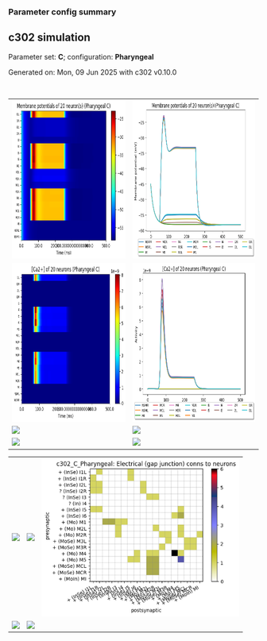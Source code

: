 ### Parameter config summary 
<h2>c302 simulation</h2>
<p>Parameter set: <b>C</b>; configuration: <b>Pharyngeal</b></p>
<p>Generated on: Mon, 09 Jun 2025 with c302 v0.10.0</p><br/>
<table>

<tr>
  <td><a href="images/neurons_C_Pharyngeal.png"><img alt=" " src="images/neurons_C_Pharyngeal.png" height="320"/></a></td>
  <td><a href="images/traces_neuron_Pharyngeal_C.png"><img alt=" " src="images/traces_neuron_Pharyngeal_C.png" height="320"/></a></td>
</tr>

<tr>
  <td><a href="images/neuron_activity_C_Pharyngeal.png"><img alt=" " src="images/neuron_activity_C_Pharyngeal.png" height="320"/></a></td>
  <td><a href="images/traces_neuron_activity_Pharyngeal_C.png"><img alt=" " src="images/traces_neuron_activity_Pharyngeal_C.png" height="320"/></a></td>
</tr>

<tr>
  <td><a href="images/muscles_C_Pharyngeal.png"><img alt=" " src="images/muscles_C_Pharyngeal.png" height="320"/></a></td>
  <td><a href="images/traces_muscles_Pharyngeal_C.png"><img alt=" " src="images/traces_muscles_Pharyngeal_C.png" height="320"/></a></td>
</tr>

<tr>
  <td><a href="images/muscle_activity_C_Pharyngeal.png"><img alt=" " src="images/muscle_activity_C_Pharyngeal.png" height="320"/></a></td>
  <td><a href="images/traces_muscles_activity_Pharyngeal_C.png"><img alt=" " src="images/traces_muscles_activity_Pharyngeal_C.png" height="320"/></a></td>
</tr>
</table>
<table>

<tr><td><a href="images/c302_C_Pharyngeal_exc_to_neurons.png"><img alt=" " src="images/c302_C_Pharyngeal_exc_to_neurons.png" height="320"/></a></td>

  <td><a href="images/c302_C_Pharyngeal_inh_to_neurons.png"><img alt=" " src="images/c302_C_Pharyngeal_inh_to_neurons.png" height="320"/></a></td>

  <td><a href="images/c302_C_Pharyngeal_elec_neurons_neurons.png"><img alt=" " src="images/c302_C_Pharyngeal_elec_neurons_neurons.png" height="320"/></a></td></tr>

<tr><td><a href="images/c302_C_Pharyngeal_exc_to_muscles.png"><img alt=" " src="images/c302_C_Pharyngeal_exc_to_muscles.png" height="320"/></a></td>

  <td><a href="images/c302_C_Pharyngeal_inh_to_muscles.png"><img alt=" " src="images/c302_C_Pharyngeal_inh_to_muscles.png" height="320"/></a></td></tr>
</table>
